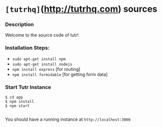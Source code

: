 # `[tutrhq]`(http://tutrhq.com) sources

### Description
Welcome to the source code of tutr! 

### Installation Steps:
- `sudo apt-get install npm`
- `sudo apt-get install nodejs`
- `npm install express` [for routing]
- `npm install formidable` [for getting form data]

### Start Tutr Instance
```
$ cd app
$ npm install
$ npm start
  
```
You should have a running instance at `http://localhost:3000`


